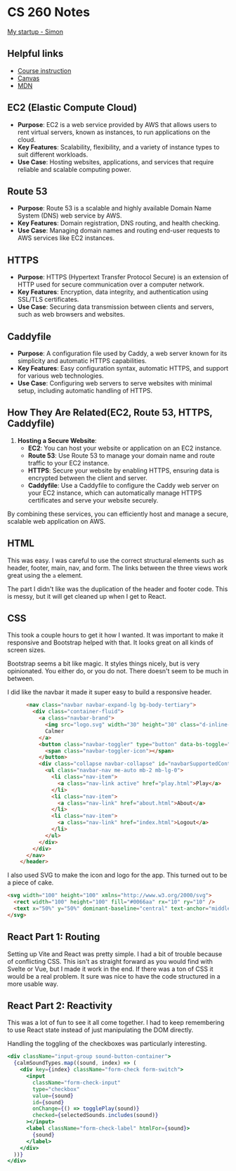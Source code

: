 # CS 260 Notes

[My startup - Simon](https://simon.cs260.click)

## Helpful links

- [Course instruction](https://github.com/webprogramming260)
- [Canvas](https://byu.instructure.com)
- [MDN](https://developer.mozilla.org)

## EC2 (Elastic Compute Cloud)
- **Purpose**: EC2 is a web service provided by AWS that allows users to rent virtual servers, known as instances, to run applications on the cloud.
- **Key Features**: Scalability, flexibility, and a variety of instance types to suit different workloads.
- **Use Case**: Hosting websites, applications, and services that require reliable and scalable computing power.

## Route 53
- **Purpose**: Route 53 is a scalable and highly available Domain Name System (DNS) web service by AWS.
- **Key Features**: Domain registration, DNS routing, and health checking.
- **Use Case**: Managing domain names and routing end-user requests to AWS services like EC2 instances.

## HTTPS
- **Purpose**: HTTPS (Hypertext Transfer Protocol Secure) is an extension of HTTP used for secure communication over a computer network.
- **Key Features**: Encryption, data integrity, and authentication using SSL/TLS certificates.
- **Use Case**: Securing data transmission between clients and servers, such as web browsers and websites.

## Caddyfile
- **Purpose**: A configuration file used by Caddy, a web server known for its simplicity and automatic HTTPS capabilities.
- **Key Features**: Easy configuration syntax, automatic HTTPS, and support for various web technologies.
- **Use Case**: Configuring web servers to serve websites with minimal setup, including automatic handling of HTTPS.

## How They Are Related(EC2, Route 53, HTTPS, Caddyfile)
1. **Hosting a Secure Website**:
   - **EC2**: You can host your website or application on an EC2 instance.
   - **Route 53**: Use Route 53 to manage your domain name and route traffic to your EC2 instance.
   - **HTTPS**: Secure your website by enabling HTTPS, ensuring data is encrypted between the client and server.
   - **Caddyfile**: Use a Caddyfile to configure the Caddy web server on your EC2 instance, which can automatically manage HTTPS certificates and serve your website securely.

By combining these services, you can efficiently host and manage a secure, scalable web application on AWS.

## HTML

This was easy. I was careful to use the correct structural elements such as header, footer, main, nav, and form. The links between the three views work great using the `a` element.

The part I didn't like was the duplication of the header and footer code. This is messy, but it will get cleaned up when I get to React.

## CSS

This took a couple hours to get it how I wanted. It was important to make it responsive and Bootstrap helped with that. It looks great on all kinds of screen sizes.

Bootstrap seems a bit like magic. It styles things nicely, but is very opinionated. You either do, or you do not. There doesn't seem to be much in between.

I did like the navbar it made it super easy to build a responsive header.

```html
      <nav class="navbar navbar-expand-lg bg-body-tertiary">
        <div class="container-fluid">
          <a class="navbar-brand">
            <img src="logo.svg" width="30" height="30" class="d-inline-block align-top" alt="" />
            Calmer
          </a>
          <button class="navbar-toggler" type="button" data-bs-toggle="collapse" data-bs-target="#navbarSupportedContent">
            <span class="navbar-toggler-icon"></span>
          </button>
          <div class="collapse navbar-collapse" id="navbarSupportedContent">
            <ul class="navbar-nav me-auto mb-2 mb-lg-0">
              <li class="nav-item">
                <a class="nav-link active" href="play.html">Play</a>
              </li>
              <li class="nav-item">
                <a class="nav-link" href="about.html">About</a>
              </li>
              <li class="nav-item">
                <a class="nav-link" href="index.html">Logout</a>
              </li>
            </ul>
          </div>
        </div>
      </nav>
    </header>
```

I also used SVG to make the icon and logo for the app. This turned out to be a piece of cake.

```html
<svg width="100" height="100" xmlns="http://www.w3.org/2000/svg">
  <rect width="100" height="100" fill="#0066aa" rx="10" ry="10" />
  <text x="50%" y="50%" dominant-baseline="central" text-anchor="middle" font-size="72" font-family="Arial" fill="white">C</text>
</svg>
```

## React Part 1: Routing

Setting up Vite and React was pretty simple. I had a bit of trouble because of conflicting CSS. This isn't as straight forward as you would find with Svelte or Vue, but I made it work in the end. If there was a ton of CSS it would be a real problem. It sure was nice to have the code structured in a more usable way.

## React Part 2: Reactivity

This was a lot of fun to see it all come together. I had to keep remembering to use React state instead of just manipulating the DOM directly.

Handling the toggling of the checkboxes was particularly interesting.

```jsx
<div className="input-group sound-button-container">
  {calmSoundTypes.map((sound, index) => (
    <div key={index} className="form-check form-switch">
      <input
        className="form-check-input"
        type="checkbox"
        value={sound}
        id={sound}
        onChange={() => togglePlay(sound)}
        checked={selectedSounds.includes(sound)}
      ></input>
      <label className="form-check-label" htmlFor={sound}>
        {sound}
      </label>
    </div>
  ))}
</div>
```
